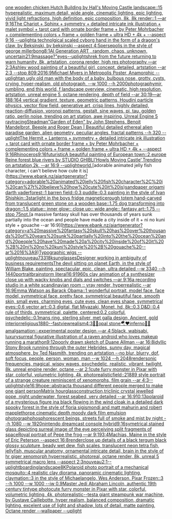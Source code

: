 [one wooden chicken Hutch Building by Hall's Moving Castle landscape::15 hyperealistic, maximum detail, wide angle, cinematic lighting, epic lighting, vivid light refractions, high definition, epic composition, 8k, 8k render::1 —ar 9:16](https://www.ebank.nz/aiartgenerator?category=one%20wooden%20chicken%20Hutch%20Building%20by%20Hall%27s%20Moving%20Castle%20landscape%3A%3A15%20hyperealistic%2C%20maximum%20detail%2C%20wide%20angle%2C%20cinematic%20lighting%2C%20epic%20lighting%2C%20vivid%20light%20refractions%2C%20high%20definition%2C%20epic%20composition%2C%208k%2C%208k%20render%3A%3A1%20%E2%80%94ar%209%3A16)[The Chariot + Sphinx + symmetry + detailed intricate ink illustration + malet symbol + tarot card with ornate border frame + by Peter Mohrbacher + complementing colors + frame + golden frame + ultra HD + 4k + --aspect 9:16 --uplight](https://www.ebank.nz/aiartgenerator?category=The%20Chariot%20%2B%20Sphinx%20%2B%20symmetry%20%2B%20detailed%20intricate%20ink%20illustration%20%2B%20malet%20symbol%20%2B%20tarot%20card%20with%20ornate%20border%20frame%20%2B%20by%20Peter%20Mohrbacher%20%2B%20complementing%20colors%20%2B%20frame%20%2B%20golden%20frame%20%2B%20ultra%20HD%20%2B%204k%20%2B%20--aspect%209%3A16%20--uplight)[a technolgical scaled cyborg hand in the form of a dragon's claw, by Beksinski, by beksinski --aspect 4:5](https://www.ebank.nz/aiartgenerator?category=a%20technolgical%20scaled%20cyborg%20hand%20in%20the%20form%20of%20a%20dragon%27s%20claw%2C%20by%20Beksinski%2C%20by%20beksinski%20--aspect%204%3A5)[persepolis in the style of george miller](https://www.ebank.nz/aiartgenerator?category=persepolis%20in%20the%20style%20of%20george%20miller)[bong](https://www.ebank.nz/aiartgenerator?category=bong)[8:1](https://www.ebank.nz/aiartgenerator?category=8%3A1)[AI Generation ART , random, chaos, unknown, uncertain](https://www.ebank.nz/aiartgenerator?category=AI%20Generation%20ART%20%2C%20random%2C%20chaos%2C%20unknown%2C%20uncertain)[21:9](https://www.ebank.nz/aiartgenerator?category=21%3A9)[massage?"](https://www.ebank.nz/aiartgenerator?category=massage%3F%22)[eyes](https://www.ebank.nz/aiartgenerator?category=eyes)[--uplight](https://www.ebank.nz/aiartgenerator?category=--uplight)[shrek from the future returning to warn humanity, 8k, artstation, corona render, high res photography —ar 2:3](https://www.ebank.nz/aiartgenerator?category=shrek%20from%20the%20future%20returning%20to%20warn%20humanity%2C%208k%2C%20artstation%2C%20corona%20render%2C%20high%20res%20photography%20%E2%80%94ar%202%3A3)[Ashley wood painting of a beautiful girl, concept, detailed, artstation --ar 2:3 --stop 80](https://www.ebank.nz/aiartgenerator?category=Ashley%20wood%20painting%20of%20a%20beautiful%20girl%2C%20concept%2C%20detailed%2C%20artstation%20--ar%202%3A3%20--stop%2080)[9:20](https://www.ebank.nz/aiartgenerator?category=9%3A20)[16:9](https://www.ebank.nz/aiartgenerator?category=16%3A9)[Michael Myers in Metropolis Poster, Anamorphic --uplight](https://www.ebank.nz/aiartgenerator?category=Michael%20Myers%20in%20Metropolis%20Poster%2C%20Anamorphic%20--uplight)[an ugly old man with the body of a baby, bulbous nose, grotty, cysts, crying, hyper-realism, old photograph, --w 1000 --h 2000](https://www.ebank.nz/aiartgenerator?category=an%20ugly%20old%20man%20with%20the%20body%20of%20a%20baby%2C%20bulbous%20nose%2C%20grotty%2C%20cysts%2C%20crying%2C%20hyper-realism%2C%20old%20photograph%2C%20--w%201000%20--h%202000)[photograph](https://www.ebank.nz/aiartgenerator?category=photograph)[ymir, rumbling, end this world, f landscape overview, cinematic, high resolution, artstation, unreal engine 5, octane rendering, depth of field --ar 30:19](https://www.ebank.nz/aiartgenerator?category=ymir%2C%20rumbling%2C%20end%20this%20world%2C%20f%20landscape%20overview%2C%20cinematic%2C%20high%20resolution%2C%20artstation%2C%20unreal%20engine%205%2C%20octane%20rendering%2C%20depth%20of%20field%20--ar%2030%3A19)[—ar 188:164 vertical gradient, texture, geometric patterns, Houdini particle physics, vector flow field, generative art, crisp lines, highly detailed, reaction-diffusion, voronoi patterns, gestalt, sine waves, pi, tau, golden ratio, perlin noise, trending on art station, awe inspiring, Unreal Engine 5 raytracing](https://www.ebank.nz/aiartgenerator?category=%E2%80%94ar%20188%3A164%20vertical%20gradient%2C%20texture%2C%20geometric%20patterns%2C%20Houdini%20particle%20physics%2C%20vector%20flow%20field%2C%20generative%20art%2C%20crisp%20lines%2C%20highly%20detailed%2C%20reaction-diffusion%2C%20voronoi%20patterns%2C%20gestalt%2C%20sine%20waves%2C%20pi%2C%20tau%2C%20golden%20ratio%2C%20perlin%20noise%2C%20trending%20on%20art%20station%2C%20awe%20inspiring%2C%20Unreal%20Engine%205%20raytracing)[Steadman](https://www.ebank.nz/aiartgenerator?category=Steadman)["Garden of Eden" by John Stephens, Benoit Mandelbrot, Beeple and Roger Dean | Beautiful detailed ethereal alien paradise garden, alien geometry, peculiar angles, fractal patterns --h 320 --uplight](https://www.ebank.nz/aiartgenerator?category=%22Garden%20of%20Eden%22%20by%20John%20Stephens%2C%20Benoit%20Mandelbrot%2C%20Beeple%20and%20Roger%20Dean%20%7C%20Beautiful%20detailed%20ethereal%20alien%20paradise%20garden%2C%20alien%20geometry%2C%20peculiar%20angles%2C%20fractal%20patterns%20--h%20320%20--uplight)[The Hermit + Lanterns + symmetry + detailed intricate ink illustration + tarot card with ornate border frame + by Peter Mohrbacher + complementing colors + frame + golden frame + ultra HD + 4k + --aspect 9:16](https://www.ebank.nz/aiartgenerator?category=The%20Hermit%20%2B%20Lanterns%20%2B%20symmetry%20%2B%20detailed%20intricate%20ink%20illustration%20%2B%20tarot%20card%20with%20ornate%20border%20frame%20%2B%20by%20Peter%20Mohrbacher%20%2B%20complementing%20colors%20%2B%20frame%20%2B%20golden%20frame%20%2B%20ultra%20HD%20%2B%204k%20%2B%20--aspect%209%3A16)[Rhinoceros](https://www.ebank.nz/aiartgenerator?category=Rhinoceros)[9:16](https://www.ebank.nz/aiartgenerator?category=9%3A16)[futuristic](https://www.ebank.nz/aiartgenerator?category=futuristic)[A beautiful painting of European town::2,europe Reine,forest,blue rivers,by STUDIO GHIBLI'Howls Moving Castle',Trending on artstation,2k, --ar 16:9 --uplight](https://www.ebank.nz/aiartgenerator?category=A%20beautiful%20painting%20of%20European%20town%3A%3A2%2Ceurope%20Reine%2Cforest%2Cblue%20rivers%2Cby%20STUDIO%20GHIBLI%27Howls%20Moving%20Castle%27%2CTrending%20on%20artstation%2C2k%2C%20--ar%2016%3A9%20--uplight)[world.](https://www.ebank.nz/aiartgenerator?category=world.)[adorable animated jelly fish character, i can't believe how cute it is](https://www.ebank.nz/aiartgenerator?category=adorable%20animated%20jelly%20fish%20character%2C%20i%20can%27t%20believe%20how%20cute%20it%20is)[sandpaper origami darth vader](https://www.ebank.nz/aiartgenerator?category=sandpaper%20origami%20darth%20vader)[forest::1 barren field::0.3 puddle::0.3 painting in the style of Ivan Shishkin::3](https://www.ebank.nz/aiartgenerator?category=forest%3A%3A1%20barren%20field%3A%3A0.3%20puddle%3A%3A0.3%20painting%20in%20the%20style%20of%20Ivan%20Shishkin%3A%3A3)[starlight in the boys fridge magnet](https://www.ebank.nz/aiartgenerator?category=starlight%20in%20the%20boys%20fridge%20magnet)[ice](https://www.ebank.nz/aiartgenerator?category=ice)[rough totem hand-carved from translucent green stone on a wooden base::1.75 dog transforming into dragon::1.5 statue:: inner glow:: close up:: wide angle:: fantasy art::1.75 --stop 75](https://www.ebank.nz/aiartgenerator?category=rough%20totem%20hand-carved%20from%20translucent%20green%20stone%20on%20a%20wooden%20base%3A%3A1.75%20dog%20transforming%20into%20dragon%3A%3A1.5%20statue%3A%3A%20inner%20glow%3A%3A%20close%20up%3A%3A%20wide%20angle%3A%3A%20fantasy%20art%3A%3A1.75%20--stop%2075)[not.](https://www.ebank.nz/aiartgenerator?category=not.)[a massive fantasy skull has over thousands of years sunk partially into the ocean and people have made a city inside of it + ni no kuni style + gouache --ar 16:9](https://www.ebank.nz/aiartgenerator?category=a%20massive%20fantasy%20skull%20has%20over%20thousands%20of%20years%20sunk%20partially%20into%20the%20ocean%20and%20people%20have%20made%20a%20city%20inside%20of%20it%20%2B%20ni%20no%20kuni%20style%20%2B%20gouache%20--ar%2016%3A9)[Typographic wigs --uplight](https://www.ebank.nz/aiartgenerator?category=Typographic%20wigs%20--uplight)[nouveau](https://www.ebank.nz/aiartgenerator?category=nouveau)[733](https://www.ebank.nz/aiartgenerator?category=733)[1](https://www.ebank.nz/aiartgenerator?category=1)[8k](https://www.ebank.nz/aiartgenerator?category=8k)[sunglasses](https://www.ebank.nz/aiartgenerator?category=sunglasses)[Designer working in ambiguity of business requirements](https://www.ebank.nz/aiartgenerator?category=Designer%20working%20in%20ambiguity%20of%20business%20requirements)[The devil sitting on planet Earth, in the style of William Blake, painting, spectacular, epic, clean, ultra detailed --w 3340 --h 1440](https://www.ebank.nz/aiartgenerator?category=The%20devil%20sitting%20on%20planet%20Earth%2C%20in%20the%20style%20of%20William%20Blake%2C%20painting%2C%20spectacular%2C%20epic%2C%20clean%2C%20ultra%20detailed%20--w%203340%20--h%201440)[portrait](https://www.ebank.nz/aiartgenerator?category=portrait)[brainstorm literal](https://www.ebank.nz/aiartgenerator?category=brainstorm%20literal)[16:9](https://www.ebank.nz/aiartgenerator?category=16%3A9)[1960s clay animation of a synthesizer close up with wacky knobs and dials and switches —ar 9:16](https://www.ebank.nz/aiartgenerator?category=1960s%20clay%20animation%20of%20a%20synthesizer%20close%20up%20with%20wacky%20knobs%20and%20dials%20and%20switches%20%E2%80%94ar%209%3A16)[a recording studio in a white scandinavian room :: vray render, hyperrealistic --ar 16:9](https://www.ebank.nz/aiartgenerator?category=a%20recording%20studio%20in%20a%20white%20scandinavian%20room%20%3A%3A%20vray%20render%2C%20hyperrealistic%20--ar%2016%3A9)[Emma Watson as Barack Obama::1 wonderful portrait, model face, face model, symmetrical face, pretty face, symmetrical beautiful face, smooth skin, small eyes, charming eyes, cute eyes, clean eyes shape, symmetrical eyes::0.6 vector art::0.3 digital, flat Miyazaki, Monet, hd, 8k::0.3 D&D::0.4 rule of thirds, symmetrical, palette, centered:0.2 colorful, psychedelic::0.1](https://www.ebank.nz/aiartgenerator?category=Emma%20Watson%20as%20Barack%20Obama%3A%3A1%20wonderful%20portrait%2C%20model%20face%2C%20face%20model%2C%20symmetrical%20face%2C%20pretty%20face%2C%20symmetrical%20beautiful%20face%2C%20smooth%20skin%2C%20small%20eyes%2C%20charming%20eyes%2C%20cute%20eyes%2C%20clean%20eyes%20shape%2C%20symmetrical%20eyes%3A%3A0.6%20vector%20art%3A%3A0.3%20digital%2C%20flat%20Miyazaki%2C%20Monet%2C%20hd%2C%208k%3A%3A0.3%20D%26D%3A%3A0.4%20rule%20of%20thirds%2C%20symmetrical%2C%20palette%2C%20centered%3A0.2%20colorful%2C%20psychedelic%3A%3A0.1)[mans ring, sterling silver, met galla design, Ancient, gold interior](https://www.ebank.nz/aiartgenerator?category=mans%20ring%2C%20sterling%20silver%2C%20met%20galla%20design%2C%20Ancient%2C%20gold%20interior)[religious](https://www.ebank.nz/aiartgenerator?category=religious)[1880](https://www.ebank.nz/aiartgenerator?category=1880)[--fast](https://www.ebank.nz/aiartgenerator?category=--fast)[view](https://www.ebank.nz/aiartgenerator?category=view)[realism](https://www.ebank.nz/aiartgenerator?category=realism)[4:3](https://www.ebank.nz/aiartgenerator?category=4%3A3)[🤯🔥opal stone🪂❤️inferno💊🍒amalgamation💥experimental poster design —ar 4:5](https://www.ebank.nz/aiartgenerator?category=%F0%9F%A4%AF%F0%9F%94%A5opal%20stone%F0%9F%AA%82%E2%9D%A4%EF%B8%8Finferno%F0%9F%92%8A%F0%9F%8D%92amalgamation%F0%9F%92%A5experimental%20poster%20design%20%E2%80%94ar%204%3A5)[black, wabisabi, luxury](https://www.ebank.nz/aiartgenerator?category=black%2C%20wabisabi%2C%20luxury)[surreal figurative illustration of a raven android who loves makeup running a marathon](https://www.ebank.nz/aiartgenerator?category=surreal%20figurative%20illustration%20of%20a%20raven%20android%20who%20loves%20makeup%20running%20a%20marathon)[9:12](https://www.ebank.nz/aiartgenerator?category=9%3A12)[poorly drawn sketch of Duane Allman --ar 16:8](https://www.ebank.nz/aiartgenerator?category=poorly%20drawn%20sketch%20of%20Duane%20Allman%20--ar%2016%3A8)[idyllic Stony Brook running through the outer Hebrides, sunny day, magical atmosphere, by Ted Nasmith, trending on artstation --no blur, blurry, dof, soft focus, people, person, woman, man --w 1024 --h 2048](https://www.ebank.nz/aiartgenerator?category=idyllic%20Stony%20Brook%20running%20through%20the%20outer%20Hebrides%2C%20sunny%20day%2C%20magical%20atmosphere%2C%20by%20Ted%20Nasmith%2C%20trending%20on%20artstation%20--no%20blur%2C%20blurry%2C%20dof%2C%20soft%20focus%2C%20people%2C%20person%2C%20woman%2C%20man%20--w%201024%20--h%202048)[render](https://www.ebank.nz/aiartgenerator?category=render)[sonic frequencies, magical, wispy waves, psychedelic, realistic, vibrant, twilight, 8k, unreal engine render, octane --ar 2:1](https://www.ebank.nz/aiartgenerator?category=sonic%20frequencies%2C%20magical%2C%20wispy%20waves%2C%20psychedelic%2C%20realistic%2C%20vibrant%2C%20twilight%2C%208k%2C%20unreal%20engine%20render%2C%20octane%20--ar%202%3A1)[cute furry monster in Pixar with star, colorful, volumetric lighting, 4k, photorealistic](https://www.ebank.nz/aiartgenerator?category=cute%20furry%20monster%20in%20Pixar%20with%20star%2C%20colorful%2C%20volumetric%20lighting%2C%204k%2C%20photorealistic)[field::2](https://www.ebank.nz/aiartgenerator?category=field%3A%3A2)[1889 style portrait of a strange creature reminiscent of xenomorphs, film grain --ar 4:3](https://www.ebank.nz/aiartgenerator?category=1889%20style%20portrait%20of%20a%20strange%20creature%20reminiscent%20of%20xenomorphs%2C%20film%20grain%20--ar%204%3A3)[--uplight](https://www.ebank.nz/aiartgenerator?category=--uplight)[style](https://www.ebank.nz/aiartgenerator?category=style)[16:9](https://www.ebank.nz/aiartgenerator?category=16%3A9)[hope::abstract](https://www.ebank.nz/aiartgenerator?category=hope%3A%3Aabstract)[a thousand different people merged to make one giant person](https://www.ebank.nz/aiartgenerator?category=a%20thousand%20different%20people%20merged%20to%20make%20one%20giant%20person)[Matrix hourglass](https://www.ebank.nz/aiartgenerator?category=Matrix%20hourglass)[construction,](https://www.ebank.nz/aiartgenerator?category=construction%2C)[triclinic crystal jewelled pope, night underwater, forest seabed, very detailed --ar 16:9](https://www.ebank.nz/aiartgenerator?category=triclinic%20crystal%20jewelled%20pope%2C%20night%20underwater%2C%20forest%20seabed%2C%20very%20detailed%20--ar%2016%3A9)[10:13](https://www.ebank.nz/aiartgenerator?category=10%3A13)[polaroid of a mysterious figure ina black flowing in the wind cloak in a detailed dark spooky forest in the style of floria sigismondi and matt mahurin and robert mapplethorpe cinematic depth moody dark film emulsion photograph](https://www.ebank.nz/aiartgenerator?category=polaroid%20of%20a%20mysterious%20figure%20ina%20black%20flowing%20in%20the%20wind%20cloak%20in%20a%20detailed%20dark%20spooky%20forest%20in%20the%20style%20of%20floria%20sigismondi%20and%20matt%20mahurin%20and%20robert%20mapplethorpe%20cinematic%20depth%20moody%20dark%20film%20emulsion%20photograph)[phosphorescent beings, streets full of smoke and mist by night --h 1080 --w 1920](https://www.ebank.nz/aiartgenerator?category=phosphorescent%20beings%2C%20streets%20full%20of%20smoke%20and%20mist%20by%20night%20--h%201080%20--w%201920)[](https://www.ebank.nz/aiartgenerator?category=)[nintendo dreamcast console hybrid](https://www.ebank.nz/aiartgenerator?category=nintendo%20dreamcast%20console%20hybrid)[9:16](https://www.ebank.nz/aiartgenerator?category=9%3A16)[symetrical,](https://www.ebank.nz/aiartgenerator?category=symetrical%2C)[stained glass depicting surreal image of the eye perceiving split fragments of space](https://www.ebank.nz/aiartgenerator?category=stained%20glass%20depicting%20surreal%20image%20of%20the%20eye%20perceiving%20split%20fragments%20of%20space)[Royal portrait of Pepe the frog —ar 9:19](https://www.ebank.nz/aiartgenerator?category=Royal%20portrait%20of%20Pepe%20the%20frog%20%E2%80%94ar%209%3A19)[3:4](https://www.ebank.nz/aiartgenerator?category=3%3A4)[Machias, Maine in the style of Eric Peterson --aspect 16:8](https://www.ebank.nz/aiartgenerator?category=Machias%2C%20Maine%20in%20the%20style%20of%20Eric%20Peterson%20--aspect%2016%3A8)[render](https://www.ebank.nz/aiartgenerator?category=render)[close up details of a black tergum black glossy sculpture, beady wet dew, fish scales, translucent neon tetra fish, jellyfish, muscular anatomy, ornamental intricate detail, brain in the style of hr giger xenomorph hyperrealistic, photoreal, octane render, 8k, unreal 5 symmetrical macro lens --aspect 2:3](https://www.ebank.nz/aiartgenerator?category=close%20up%20details%20of%20a%20black%20tergum%20black%20glossy%20sculpture%2C%20beady%20wet%20dew%2C%20fish%20scales%2C%20translucent%20neon%20tetra%20fish%2C%20jellyfish%2C%20muscular%20anatomy%2C%20ornamental%20intricate%20detail%2C%20brain%20in%20the%20style%20of%20hr%20giger%20xenomorph%20hyperrealistic%2C%20photoreal%2C%20octane%20render%2C%208k%2C%20unreal%205%20symmetrical%20macro%20lens%20--aspect%202%3A3)[nouveau](https://www.ebank.nz/aiartgenerator?category=nouveau)[2:1](https://www.ebank.nz/aiartgenerator?category=2%3A1)[--uplight](https://www.ebank.nz/aiartgenerator?category=--uplight)[boarding](https://www.ebank.nz/aiartgenerator?category=boarding)[landscape](https://www.ebank.nz/aiartgenerator?category=landscape)[8K](https://www.ebank.nz/aiartgenerator?category=8K)[Polaroid photo portrait of a mechanical mosquito::4 realistic clay diorama, panoramic cinematic lighting, claymation::3 in the style of Michaelangelo, Wes Anderson, Pixar Frozen::3 --h 1000 --w 1000 --iw 0.9](https://www.ebank.nz/aiartgenerator?category=Polaroid%20photo%20portrait%20of%20a%20mechanical%20mosquito%3A%3A4%20realistic%20clay%20diorama%2C%20panoramic%20cinematic%20lighting%2C%20claymation%3A%3A3%20in%20the%20style%20of%20Michaelangelo%2C%20Wes%20Anderson%2C%20Pixar%20Frozen%3A%3A3%20--h%201000%20--w%201000%20--iw%200.9)[Master Jedi Abraham Lincoln, authentic 19th century tintype photo](https://www.ebank.nz/aiartgenerator?category=Master%20Jedi%20Abraham%20Lincoln%2C%20authentic%2019th%20century%20tintype%20photo)[cute furry monster in Pixar with star, colorful, volumetric lighting, 4k, photorealistic](https://www.ebank.nz/aiartgenerator?category=cute%20furry%20monster%20in%20Pixar%20with%20star%2C%20colorful%2C%20volumetric%20lighting%2C%204k%2C%20photorealistic)[--test](https://www.ebank.nz/aiartgenerator?category=--test)[a giant steampunk war machine, by Gustave Caillebotte, hyper realism, balanced composition, dramatic lighting, excelent use of light and shadow, lots of detail, matte painting, Octane render --wallpaper --uplight](https://www.ebank.nz/aiartgenerator?category=a%20giant%20steampunk%20war%20machine%2C%20by%20Gustave%20Caillebotte%2C%20hyper%20realism%2C%20balanced%20composition%2C%20dramatic%20lighting%2C%20excelent%20use%20of%20light%20and%20shadow%2C%20lots%20of%20detail%2C%20matte%20painting%2C%20Octane%20render%20--wallpaper%20--uplight)